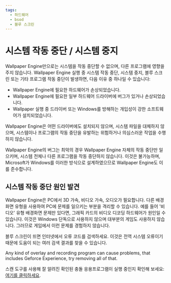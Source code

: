 ```yaml
---
tags:
  - 하드웨어
  - bsod
  - 블루 스크린
---
```


# 시스템 작동 중단 / 시스템 중지
Wallpaper Engine만으로는 시스템을 작동 중단할 수 없으며, 다른 프로그램에 영향을 주지 않습니다. Wallpaper Engine 실행 중 시스템 작동 중단, 시스템 중지, 블루 스크린 또는 기타 프로그램 작동 중단이 발생하면, 다음 이유 중 하나일 수 있습니다:

* Wallpaper Engine에 필요한 하드웨어가 손상되었습니다.
* Wallpaper Engine에 필요한 일부 하드웨어 드라이버에 버그가 있거나 손상되었습니다.
* Wallpaper 실행 중 드라이버 또는 Windows를 방해하는 개입성이 강한 소프트웨어가 설치되었습니다.

Wallpaper Engine은 어떤 드라이버에도 설치되지 않으며, 시스템 파일을 대체하지 않으며, 시스템이나 프로그램의 작동 중단을 유발하는 위험하거나 의심스러운 작업을 수행하지 않습니다.

Wallpaper Engine의 버그는 최악의 경우 Wallpaper Engine 자체의 작동 중단만 일으키며, 시스템 전체나 다른 프로그램을 작동 중단하지 않습니다. 이것은 불가능하며, Microsoft가 Windows를 이러한 방식으로 설계하였으므로 Wallpaper Engine도 이를 준수합니다.

## 시스템 작동 중단 원인 발견
Wallpaper Engine은 PC에서 3D 가속, 비디오 가속, 오디오가 필요합니다. 다른 배경화면 유형을 사용하여 PC에 문제를 일으키는 부분을 격리할 수 있습니다. 예를 들어 '비디오' 유형 배경화면 문제만 있다면, 그래픽 카드의 비디오 디코딩 하드웨어가 원인일 수 있습니다. 이것은 Windows 단독으로 사용하지 않으며 대부분의 게임도 사용하지 않습니다. 그러므로 게임에서 이런 문제를 경험하지 않습니다.

블루 스크린이 뜨면 인터넷에서 오류 코드를 검색하세요. 이것은 전역 시스템 오류이기 때문에 도움이 되는 여러 검색 결과를 찾을 수 있습니다.

Any kind of overlay and recording program can cause problems, that includes Geforce Experience, try removing all of that.

스캔 도구를 사용해 잘 알려진 확인된 충돌 응용프로그램이 실행 중인지 확인해 보세요: [여기를 클릭하세요](/debug/scantool.html).
